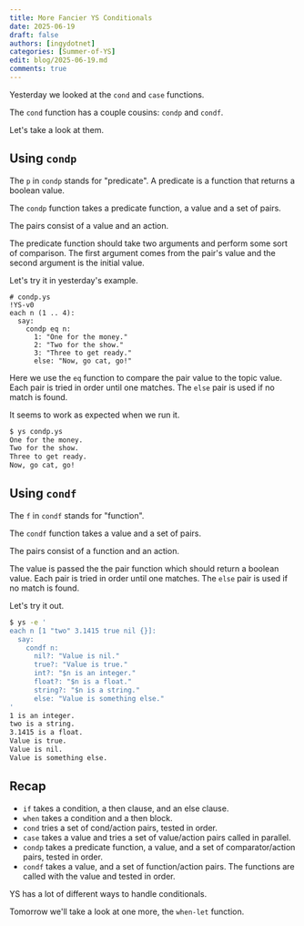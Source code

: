 ```yaml
---
title: More Fancier YS Conditionals
date: 2025-06-19
draft: false
authors: [ingydotnet]
categories: [Summer-of-YS]
edit: blog/2025-06-19.md
comments: true
---
```


Yesterday we looked at the `cond` and `case` functions.

The `cond` function has a couple cousins: `condp` and `condf`.

Let's take a look at them.

<!-- more -->


## Using `condp`

The `p` in `condp` stands for "predicate".
A predicate is a function that returns a boolean value.

The `condp` function takes a predicate function, a value and a set of pairs.

The pairs consist of a value and an action.

The predicate function should take two arguments and perform some sort of
comparison.
The first argument comes from the pair's value and the second argument is the
initial value.

Let's try it in yesterday's example.

```
# condp.ys
!YS-v0
each n (1 .. 4):
  say:
    condp eq n:
      1: "One for the money."
      2: "Two for the show."
      3: "Three to get ready."
      else: "Now, go cat, go!"
```

Here we use the `eq` function to compare the pair value to the topic value.
Each pair is tried in order until one matches.
The `else` pair is used if no match is found.

It seems to work as expected when we run it.

```bash
$ ys condp.ys
One for the money.
Two for the show.
Three to get ready.
Now, go cat, go!
```


## Using `condf`

The `f` in `condf` stands for "function".

The `condf` function takes a value and a set of pairs.

The pairs consist of a function and an action.

The value is passed the the pair function which should return a boolean value.
Each pair is tried in order until one matches.
The `else` pair is used if no match is found.

Let's try it out.

```bash
$ ys -e '
each n [1 "two" 3.1415 true nil {}]:
  say:
    condf n:
      nil?: "Value is nil."
      true?: "Value is true."
      int?: "$n is an integer."
      float?: "$n is a float."
      string?: "$n is a string."
      else: "Value is something else."
'
1 is an integer.
two is a string.
3.1415 is a float.
Value is true.
Value is nil.
Value is something else.
```


## Recap

* `if` takes a condition, a then clause, and an else clause.
* `when` takes a condition and a then block.
* `cond` tries a set of cond/action pairs, tested in order.
* `case` takes a value and tries a set of value/action pairs called in parallel.
* `condp` takes a predicate function, a value, and a set of comparator/action
  pairs, tested in order.
* `condf` takes a value, and a set of function/action pairs.
  The functions are called with the value and tested in order.


YS has a lot of different ways to handle conditionals.

Tomorrow we'll take a look at one more, the `when-let` function.
